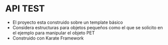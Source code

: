 # API TEST
* El proyecto esta construido sobre un template básico
* Considera estructuras para objetos pequeños como el que se solicito en el ejemplo para manipular el objeto PET
* Construido con Karate Framework
